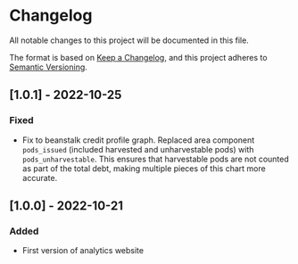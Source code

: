 # Changelog

All notable changes to this project will be documented in this file.

The format is based on [Keep a Changelog](https://keepachangelog.com/en/1.0.0/),
and this project adheres to [Semantic Versioning](https://semver.org/spec/v2.0.0.html).

## [1.0.1] - 2022-10-25

### Fixed

- Fix to beanstalk credit profile graph. Replaced area component `pods_issued` (included 
  harvested and unharvestable pods) with `pods_unharvestable`. This ensures that harvestable pods are not counted 
  as part of the total debt, making multiple pieces of this chart more accurate. 

## [1.0.0] - 2022-10-21

### Added
- First version of analytics website 